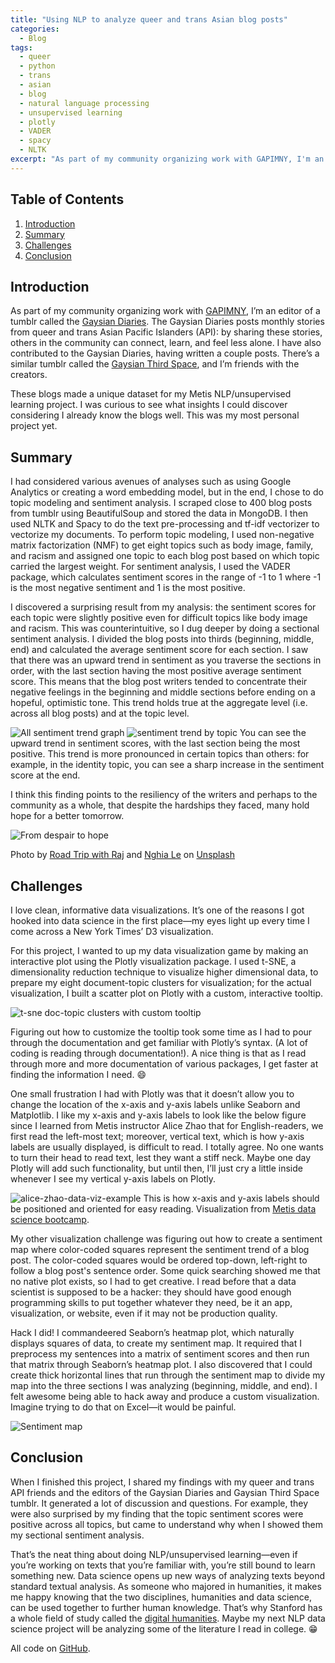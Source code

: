 ```yaml
---
title: "Using NLP to analyze queer and trans Asian blog posts"
categories:
  - Blog
tags:
  - queer
  - python
  - trans
  - asian
  - blog
  - natural language processing
  - unsupervised learning
  - plotly
  - VADER
  - spacy
  - NLTK
excerpt: "As part of my community organizing work with GAPIMNY, I'm an editor of a tumblr called the Gaysian Diaries."
---
```

## Table of Contents
1. [Introduction](#introduction)
2. [Summary](#summary)
3. [Challenges](#challenges)
4. [Conclusion](#conclusion)

## Introduction
As part of my community organizing work with [GAPIMNY](http://www.gapimny.org), I’m an editor of a tumblr called the [Gaysian Diaries](https://gaysiandiaries.com). The Gaysian Diaries posts monthly stories from queer and trans Asian Pacific Islanders (API): by sharing these stories, others in the community can connect, learn, and feel less alone. I have also contributed to the Gaysian Diaries, having written a couple posts. There’s a similar tumblr called the [Gaysian Third Space](https://gaysianthirdspace.com), and I’m friends with the creators.

These blogs made a unique dataset for my Metis NLP/unsupervised learning project. I was curious to see what insights I could discover considering I already know the blogs well. This was my most personal project yet.

## Summary
I had considered various avenues of analyses such as using Google Analytics or creating a word embedding model, but in the end, I chose to do topic modeling and sentiment analysis. I scraped close to 400 blog posts from tumblr using BeautifulSoup and stored the data in MongoDB. I then used NLTK and Spacy to do the text pre-processing and tf-idf vectorizer to vectorize my documents. To perform topic modeling, I used non-negative matrix factorization (NMF) to get eight topics such as body image, family, and racism and assigned one topic to each blog post based on which topic carried the largest weight. For sentiment analysis, I used the VADER package, which calculates sentiment scores in the range of -1 to 1 where -1 is the most negative sentiment and 1 is the most positive.

I discovered a surprising result from my analysis: the sentiment scores for each topic were slightly positive even for difficult topics like body image and racism. This was counterintuitive, so I dug deeper by doing a sectional sentiment analysis. I divided the blog posts into thirds (beginning, middle, end) and calculated the average sentiment score for each section. I saw that there was an upward trend in sentiment as you traverse the sections in order, with the last section having the most positive average sentiment score. This means that the blog post writers tended to concentrate their negative feelings in the beginning and middle sections before ending on a hopeful, optimistic tone. This trend holds true at the aggregate level (i.e. across all blog posts) and at the topic level.

![All sentiment trend graph](https://user-images.githubusercontent.com/62628676/100012330-16c62100-2da1-11eb-97e1-1fb9143319d2.png)
![sentiment trend by topic](https://user-images.githubusercontent.com/62628676/100010363-27c16300-2d9e-11eb-8919-455b522ac64b.png)
<span class="caption">You can see the upward trend in sentiment scores, with the last section being the most positive. This trend is more pronounced in certain topics than others: for example, in the identity topic, you can see a sharp increase in the sentiment score at the end.</span>

I think this finding points to the resiliency of the writers and perhaps to the community as a whole, that despite the hardships they faced, many hold hope for a better tomorrow.

![From despair to hope](https://user-images.githubusercontent.com/62628676/95486383-ecd7ad00-0960-11eb-8a22-4f27ebb1f846.png)

<span class="photo-credit">Photo by <a href="https://unsplash.com/@roadtripwithraj?utm_source=unsplash&amp;utm_medium=referral&amp;utm_content=creditCopyText">Road Trip with Raj</a> and <a href="https://unsplash.com/@lephunghia?utm_source=unsplash&amp;utm_medium=referral&amp;utm_content=creditCopyText">Nghia Le</a> on <a href="https://unsplash.com/@roadtripwithraj?utm_source=unsplash&amp;utm_medium=referral&amp;utm_content=creditCopyText">Unsplash</a></span>

## Challenges
I love clean, informative data visualizations. It’s one of the reasons I got hooked into data science in the first place—my eyes light up every time I come across a New York Times’ D3 visualization.

For this project, I wanted to up my data visualization game by making an interactive plot using the Plotly visualization package. I used t-SNE, a dimensionality reduction technique to visualize higher dimensional data, to prepare my eight document-topic clusters for visualization; for the actual visualization, I built a scatter plot on Plotly with a custom, interactive tooltip.

![t-sne doc-topic clusters with custom tooltip](https://user-images.githubusercontent.com/62628676/95398790-b6545080-08d4-11eb-9a2b-de9472541208.png)

Figuring out how to customize the tooltip took some time as I had to pour through the documentation and get familiar with Plotly’s syntax. (A lot of coding is reading through documentation!). A nice thing is that as I read through more and more documentation of various packages, I get faster at finding the information I need. :smile:

One small frustration I had with Plotly was that it doesn’t allow you to change the location of the x-axis and y-axis labels unlike Seaborn and Matplotlib. I like my x-axis and y-axis labels to look like the below figure since I learned from Metis instructor Alice Zhao that for English-readers, we first read the left-most text; moreover, vertical text, which is how y-axis labels are usually displayed, is difficult to read. I totally agree. No one wants to turn their head to read text, lest they want a stiff neck. Maybe one day Plotly will add such functionality, but until then, I’ll just cry a little inside whenever I see my vertical y-axis labels on Plotly.

![alice-zhao-data-viz-example](https://user-images.githubusercontent.com/62628676/104978710-7ff89800-59d0-11eb-8b82-e7f6fc449aab.png)
<span class="caption">This is how x-axis and y-axis labels should be positioned and oriented for easy reading. Visualization from <a href="https://www.thisismetis.com/">Metis data science bootcamp</a>.</span>

My other visualization challenge was figuring out how to create a sentiment map where color-coded squares represent the sentiment trend of a blog post. The color-coded squares would be ordered top-down, left-right to follow a blog post's sentence order. Some quick searching showed me that no native plot exists, so I had to get creative. I read before that a data scientist is supposed to be a hacker: they should have good enough programming skills to put together whatever they need, be it an app, visualization, or website, even if it may not be production quality.

Hack I did! I commandeered Seaborn’s heatmap plot, which naturally displays squares of data, to create my sentiment map. It required that I preprocess my sentences into a matrix of sentiment scores and then run that matrix through Seaborn’s heatmap plot. I also discovered that I could create thick horizontal lines that run through the sentiment map to divide my map into the three sections I was analyzing (beginning, middle, and end). I felt awesome being able to hack away and produce a custom visualization. Imagine trying to do that on Excel—it would be painful.

![Sentiment map](https://user-images.githubusercontent.com/62628676/95486449-024cd700-0961-11eb-9d5f-9cec5d3554f9.png)

## Conclusion
When I finished this project, I shared my findings with my queer and trans API friends and the editors of the Gaysian Diaries and Gaysian Third Space tumblr. It generated a lot of discussion and questions. For example, they were also surprised by my finding that the topic sentiment scores were positive across all topics, but came to understand why when I showed them my sectional sentiment analysis.

That’s the neat thing about doing NLP/unsupervised learning—even if you’re working on texts that you’re familiar with, you’re still bound to learn something new. Data science opens up new ways of analyzing texts beyond standard textual analysis. As someone who majored in humanities, it makes me happy knowing that the two disciplines, humanities and data science, can be used together to further human knowledge. That’s why Stanford has a whole field of study called the [digital humanities](https://shc.stanford.edu/digital-humanities). Maybe my next NLP data science project will be analyzing some of the literature I read in college. :grin:

All code on [GitHub](https://github.com/binh748/queer-asian-stories).
